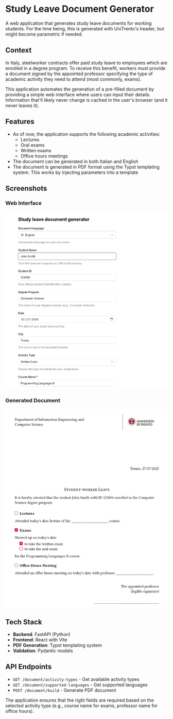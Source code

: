 # Study Leave Document Generator

A web application that generates study leave documents for working students. For the time being, this is generated with UniTrento's header, but might become parametric if needed.

## Context

In Italy, steelworker contracts offer paid study leave to employees which are enrolled in a degree program. To receive this benefit, workers must provide a document signed by the appointed professor specifying the type of academic activity they need to attend (most commonly, exams).

This application automates the generation of a pre-filled document by providing a simple web interface where users can input their details. Information that'll likely never change is cached in the user's browser (and it never leaves it).

## Features

- As of now, the application supports the following academic activities:
    - Lectures
    - Oral exams
    - Written exams
    - Office hours meetings
- The document can be generated in both Italian and English
- The document is generated in PDF format using the Typst templating system. This works by injecting parameters into a template

## Screenshots

### Web Interface
![Web Interface](imgs/webpage.png)

### Generated Document
![Generated Document](imgs/document.png)

## Tech Stack

- **Backend**: FastAPI (Python)
- **Frontend**: React with Vite
- **PDF Generation**: Typst templating system  
- **Validation**: Pydantic models

## API Endpoints

- `GET /document/activity-types` - Get available activity types
- `GET /document/supported-languages` - Get supported languages  
- `POST /document/build` - Generate PDF document

The application ensures that the right fields are required based on the selected activity type (e.g., course name for exams, professor name for office hours).
